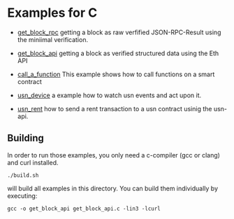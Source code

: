 # Examples for C

- [get_block_rpc](./get_block_rpc.c)
   getting a block as raw verfified JSON-RPC-Result using the miniimal verification.

-  [get_block_api](./get_block_api.c)
   getting a block as verified structured data using the Eth API

-  [call_a_function](./call_a_function.c)
   This example shows how to call functions on a smart contract

-  [usn_device](./usn_device.c)
   a example how to watch usn events and act upon it.

-  [usn_rent](./usn_rent.c)
   how to send a rent transaction to a usn contract usinig the usn-api.


## Building 

In order to run those examples, you only need a c-compiler (gcc or clang) and curl installed.

```
./build.sh
```

will build all examples in this directory.
You can build them individually by executing:

```
gcc -o get_block_api get_block_api.c -lin3 -lcurl
```

